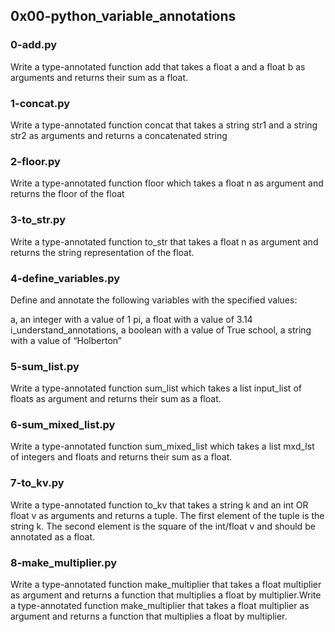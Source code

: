 ## 0x00-python_variable_annotations

### 0-add.py

Write a type-annotated function add that takes a float a and a float b as arguments and returns their sum as a float.

### 1-concat.py

Write a type-annotated function concat that takes a string str1 and a string str2 as arguments and returns a concatenated string

### 2-floor.py

Write a type-annotated function floor which takes a float n as argument and returns the floor of the float

### 3-to_str.py

Write a type-annotated function to_str that takes a float n as argument and returns the string representation of the float.

### 4-define_variables.py

Define and annotate the following variables with the specified values:

a, an integer with a value of 1
pi, a float with a value of 3.14
i_understand_annotations, a boolean with a value of True
school, a string with a value of “Holberton”

### 5-sum_list.py

Write a type-annotated function sum_list which takes a list input_list of floats as argument and returns their sum as a float.

### 6-sum_mixed_list.py

Write a type-annotated function sum_mixed_list which takes a list mxd_lst of integers and floats and returns their sum as a float.

### 7-to_kv.py

Write a type-annotated function to_kv that takes a string k and an int OR float v as arguments and returns a tuple. The first element of the tuple is the string k. The second element is the square of the int/float v and should be annotated as a float.

### 8-make_multiplier.py

Write a type-annotated function make_multiplier that takes a float multiplier as argument and returns a function that multiplies a float by multiplier.Write a type-annotated function make_multiplier that takes a float multiplier as argument and returns a function that multiplies a float by multiplier.


